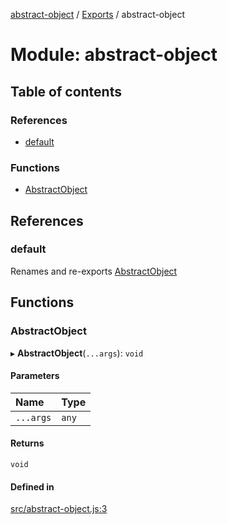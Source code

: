 [abstract-object](../README.md) / [Exports](../modules.md) / abstract-object

# Module: abstract-object

## Table of contents

### References

- [default](abstract_object.md#default)

### Functions

- [AbstractObject](abstract_object.md#abstractobject)

## References

### default

Renames and re-exports [AbstractObject](abstract_object.md#abstractobject)

## Functions

### AbstractObject

▸ **AbstractObject**(`...args`): `void`

#### Parameters

| Name | Type |
| :------ | :------ |
| `...args` | `any` |

#### Returns

`void`

#### Defined in

[src/abstract-object.js:3](https://github.com/snowyu/abstract-object/blob/4c81a76/src/abstract-object.js#L3)
